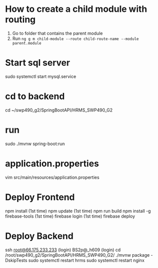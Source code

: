 # How to create a child module with routing

1. Go to folder that contains the parent module
2. Run `ng g m child-module --route child-route-name --module parent.module`

# Start sql server

sudo systemctl start mysql.service

# cd to backend

cd ~/swp490_g2/SpringBootAPI/HRMS_SWP490_G2

# run

sudo ./mvnw spring-boot:run

# application.properties

vim src/main/resources/application.properties

# Deploy Frontend

npm install (1st time)
npm update (1st time)
npm run build
npm install -g firebase-tools (1st time)
firebase login (1st time)
firebase deploy

# Deploy Backend

ssh root@66.175.233.233 (login)
BS2p@\_h609 (login)
cd /root/swp490_g2/SpringBootAPI/HRMS_SWP490_G2/
./mvnw package -DskipTests
sudo systemctl restart hrms
sudo systemctl restart nginx

